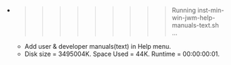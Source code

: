 * >>>>>>>>> Running inst-min-win-jwm-help-manuals-text.sh ...
  * Add user & developer manuals(text) in Help menu.
  * Disk size = 3495004K. Space Used = 44K. Runtime = 00:00:00:01.
